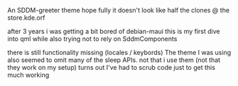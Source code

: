 An SDDM-greeter theme
hope fully it doesn't look like half the clones @ the store.kde.orf

after 3 years i was getting a bit bored of debian-maui
this is my first dive into qml while also trying not to rely on SddmComponents

there is still functionality missing (locales / keybords)
The theme I was using also seemed to omit many of the sleep APIs.
 not that i use them (not that they work on my setup)
turns out I've had to scrub code just to get this much working
